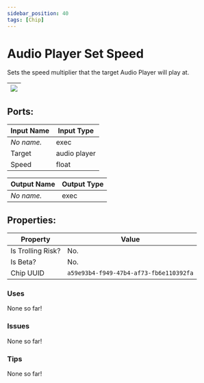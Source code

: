 ```yaml
---
sidebar_position: 40
tags: [Chip]
---
```


# Audio Player Set Speed


Sets the speed multiplier that the target Audio Player will play at.

| ![](https://images-ext-2.discordapp.net/external/MPmIaQzlEPmgGWlgi-WxBBXt0Bjv_zWPkg1y1f_sy3s/https/www.recroomcircuits.com/image/circuit/absolute-value?width=206&height=108) |
|-----|

## Ports:

| Input Name | Input Type |
|-----------|-----------|
| *No name.* | exec |
| Target | audio player |
| Speed | float |

| Output Name | Output Type |
|-----------|-----------|
| *No name.* | exec |

## Properties:

| Property  | Value |
|-------------------|-----------|
| Is Trolling Risk? | No. |
| Is Beta? | No. |
| Chip UUID | `a59e93b4-f949-47b4-af73-fb6e110392fa` |

### Uses
None so far!

### Issues
None so far!

### Tips
None so far!
